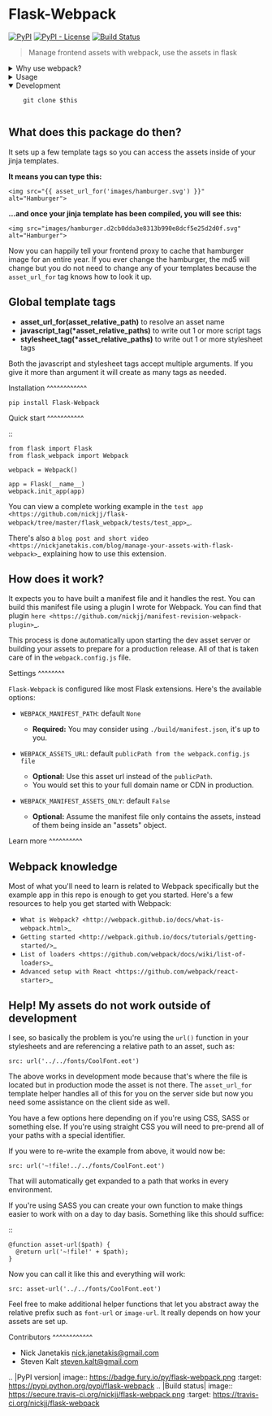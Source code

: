 
# Flask-Webpack
[![PyPI](https://img.shields.io/pypi/v/Flask-Webpack.svg)](https://pypi.org/project/Flask-Webpack/)
[![PyPI - License](https://img.shields.io/pypi/l/Flask-Webpack.svg)](https://pypi.org/project/Flask-Webpack/)
[![Build Status](https://travis-ci.org/nickjj/flask-webpack.svg?branch=master)](https://travis-ci.org/nickjj/flask-webpack)
> Manage frontend assets with webpack, use the assets in flask

<details>
  <summary> Why use webpack?</summary>
  https://webpack.js.org/
</details>

<details>
  <summary> Usage </summary>
</details>
<details open>
  <summary> Development</summary>
    <code>
    git clone $this
    </code>
</details>


What does this package do then?
-------------------------------

It sets up a few template tags so you can access the assets inside of your
jinja templates.

**It means you can type this:**

``<img src="{{ asset_url_for('images/hamburger.svg') }}" alt="Hamburger">``

**...and once your jinja template has been compiled, you will see this:**

``<img src="images/hamburger.d2cb0dda3e8313b990e8dcf5e25d2d0f.svg" alt="Hamburger">``

Now you can happily tell your frontend proxy to cache that hamburger image for
an entire year. If you ever change the hamburger, the md5 will change but you
do not need to change any of your templates because the ``asset_url_for``
tag knows how to look it up.

Global template tags
--------------------

- **asset_url_for(asset_relative_path)** to resolve an asset name
- **javascript_tag(\*asset_relative_paths)** to write out 1 or more script tags
- **stylesheet_tag(\*asset_relative_paths)** to write out 1 or more stylesheet tags

Both the javascript and stylesheet tags accept multiple arguments. If you give
it more than argument it will create as many tags as needed.


Installation
^^^^^^^^^^^^

``pip install Flask-Webpack``

Quick start
^^^^^^^^^^^

::

    from flask import Flask
    from flask_webpack import Webpack

    webpack = Webpack()

    app = Flask(__name__)
    webpack.init_app(app)

You can view a complete working example in the `test app <https://github.com/nickjj/flask-webpack/tree/master/flask_webpack/tests/test_app>`_.

There's also a `blog post and short video <https://nickjanetakis.com/blog/manage-your-assets-with-flask-webpack>`_ explaining how to use this extension.

How does it work?
-----------------

It expects you to have built a manifest file and it handles the rest. You can
build this manifest file using a plugin I wrote for Webpack. You can find that
plugin `here <https://github.com/nickjj/manifest-revision-webpack-plugin>`_.

This process is done automatically upon starting the dev asset server or building
your assets to prepare for a production release. All of that is taken care of in
the ``webpack.config.js`` file.

Settings
^^^^^^^^

``Flask-Webpack`` is configured like most Flask extensions. Here's the available
options:

- ``WEBPACK_MANIFEST_PATH``: default ``None``
    - **Required:** You may consider using ``./build/manifest.json``, it's up to you.

- ``WEBPACK_ASSETS_URL``: default ``publicPath from the webpack.config.js file``
    - **Optional:** Use this asset url instead of the ``publicPath``.
    - You would set this to your full domain name or CDN in production.

- ``WEBPACK_MANIFEST_ASSETS_ONLY``: default ``False``
    - **Optional:** Assume the manifest file only contains the assets, instead of them
    being inside an "assets" object.


Learn more
^^^^^^^^^^

Webpack knowledge
-----------------

Most of what you'll need to learn is related to Webpack specifically but the
example app in this repo is enough to get you started. Here's a few resources
to help you get started with Webpack:

- `What is Webpack? <http://webpack.github.io/docs/what-is-webpack.html>`_
- `Getting started <http://webpack.github.io/docs/tutorials/getting-started/>`_
- `List of loaders <https://github.com/webpack/docs/wiki/list-of-loaders>`_
- `Advanced setup with React <https://github.com/webpack/react-starter>`_

Help! My assets do not work outside of development
--------------------------------------------------

I see, so basically the problem is you're using the ``url()`` function in your
stylesheets and are referencing a relative path to an asset, such as:

``src: url('../../fonts/CoolFont.eot')``

The above works in development mode because that's where the file is
located but in production mode the asset is not there. The ``asset_url_for``
template helper handles all of this for you on the server side but now you need
some assistance  on the client side as well.

You have a few options here depending on if you're using CSS, SASS or something
else. If you're using straight CSS you will need to pre-prend all of your paths
with a special identifier.

If you were to re-write the example from above, it would now be:

``src: url('~!file!../../fonts/CoolFont.eot')``

That will automatically get expanded to a path that works in every environment.

If you're using SASS you can create your own function to make things easier to
work with on a day to day basis. Something like this should suffice:

::

    @function asset-url($path) {
      @return url('~!file!' + $path);
    }

Now you can call it like this and everything will work:

``src: asset-url('../../fonts/CoolFont.eot')``

Feel free to make additional helper functions that let you abstract away the
relative prefix such as ``font-url`` or ``image-url``. It really depends on how
your assets are set up.

Contributors
^^^^^^^^^^^^

- Nick Janetakis <nick.janetakis@gmail.com>
- Steven Kalt <steven.kalt@gmail.com>

.. |PyPI version| image:: https://badge.fury.io/py/flask-webpack.png
   :target: https://pypi.python.org/pypi/flask-webpack
.. |Build status| image:: https://secure.travis-ci.org/nickjj/flask-webpack.png
   :target: https://travis-ci.org/nickjj/flask-webpack
